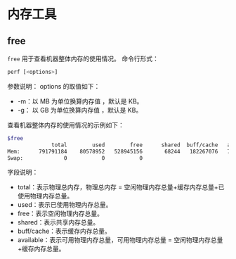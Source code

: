 # 内存工具

## free

`free` 用于查看机器整体内存的使用情况。
命令行形式：

```sql
perf [<options>]
```

参数说明：
options 的取值如下：

- -m：以 MB 为单位换算内存值 ，默认是 KB。
- -g： 以 GB 为单位换算内存值 ，默认是 KB。

查看机器整体内存的使用情况的示例如下：

```bash
$free
              total        used        free      shared  buff/cache   available
Mem:      791791184    80578952   528945156       68244   182267076   702805628
Swap:             0           0           0
```

字段说明：

- total：表示物理总内存，物理总内存 = 空闲物理内存总量+缓存内存总量+已使用物理内存总量。
- used：表示已使用物理内存总量。
- free：表示空闲物理内存总量。
- shared：表示共享内存总量。
- buff/cache：表示缓存内存总量。
- available：表示可用物理内存总量，可用物理内存总量 = 空闲物理内存总量+缓存内存总量。
